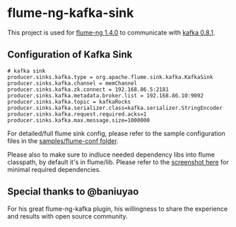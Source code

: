 flume-ng-kafka-sink
===================

This project is used for [flume-ng 1.4.0](https://github.com/apache/flume) to communicate with [kafka 0.8.1](http://kafka.apache.org/081/quickstart.html).

Configuration of Kafka Sink
------------------------------

    # kafka sink
    producer.sinks.kafka.type = org.apache.flume.sink.kafka.KafkaSink
    producer.sinks.kafka.channel = memChannel
    producer.sinks.kafka.zk.connect = 192.168.86.5:2181
    producer.sinks.kafka.metadata.broker.list = 192.168.86.10:9092
    producer.sinks.kafka.topic = kafkaRocks
    producer.sinks.kafka.serializer.class=kafka.serializer.StringEncoder
    producer.sinks.kafka.request.required.acks=1
    producer.sinks.kafka.max.message.size=1000000

For detailed/full flume sink config, please refer to the sample configuration files in the [samples/flume-conf folder](https://github.com/alanma/flume-ng-kafka-sink/tree/master/samples/flume-conf).

Please also to make sure to indluce needed dependency libs into flume classpath, by default it's in flume/lib. Please refer to the [screenshot here](https://github.com/alanma/flume-ng-kafka-sink/blob/master/samples/flume-lib-dependencies.png) for minimal required dependencies.

###

Special thanks to @baniuyao
---------------------------
For his great flume-ng-kafka plugin, his willingness to share the experience and results with open source community.
